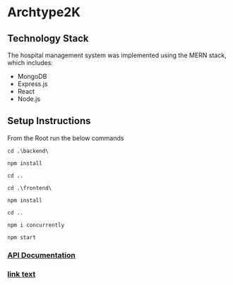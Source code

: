 # Archtype2K

## Technology Stack

The hospital management system was implemented using the MERN stack, which includes:

- MongoDB
- Express.js
- React
- Node.js

##  Setup Instructions
From the Root run the below commands  

```cd .\backend\```  

```npm install```  

```cd ..```  

```cd .\frontend\```  

```npm install```  

```cd ..```  

```npm i concurrently```  

```npm start```  

### [API Documentation](https://documenter.getpostman.com/view/21870252/2s93JtQPAn)

### [link text](URL)
